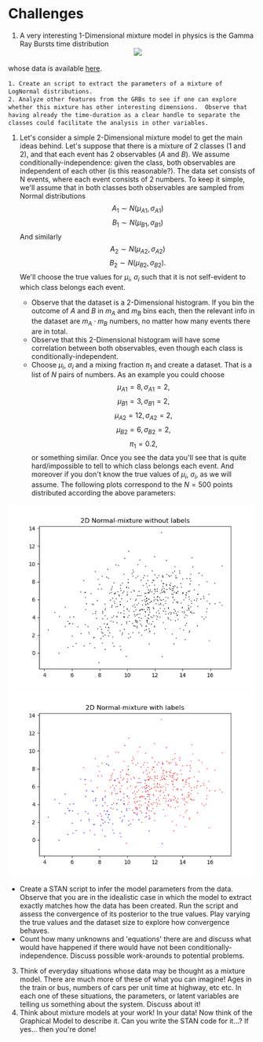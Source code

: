 # Challenges


1. A very interesting 1-Dimensional mixture model in physics is the Gamma Ray Bursts time distribution
   <center><img src="https://gammaray.nsstc.nasa.gov/batse/grb/duration/images/4b_t90.gif"></center>
whose data is available <a href="https://gammaray.nsstc.nasa.gov/batse/grb/catalog/4b/index.html" target='grb'>here</a>.

    1. Create an script to extract the parameters of a mixture of LogNormal distributions.
    2. Analyze other features from the GRBs to see if one can explore whether this mixture has other interesting dimensions.  Observe that having already the time-duration as a clear handle to separate the classes could facilitate the analysis in other variables.


1. Let's consider a simple 2-Dimensional mixture model to get the main ideas behind.  Let's suppose that there is a mixture of 2 classes (1 and 2), and that each event has 2 observables ($A$ and $B$). We assume conditionally-independence: given the class, both observables are independent of each other (is this reasonable?). The data set consists of N events, where each event consists of 2 numbers.  To keep it simple, we'll assume that in both classes both observables are sampled from Normal distributions
    $$A_1 \sim N(\mu_{A1}, \sigma_{A1})$$
    $$B_1 \sim N(\mu_{B1}, \sigma_{B1})$$
And similarly
    $$A_2 \sim N(\mu_{A2}, \sigma_{A2})$$
    $$B_2 \sim N(\mu_{B2}, \sigma_{B2}).$$
We'll choose the true values for $\mu_i$, $\sigma_i$ such that it is not self-evident to which class belongs each event.

   - Observe that the dataset is a 2-Dimensional histogram. If you bin the outcome of $A$ and $B$ in $m_A$ and $m_B$ bins each, then the relevant info in the dataset are $m_A \cdot m_B$ numbers, no matter how many events there are in total.
   - Observe that this 2-Dimensional histogram will have some correlation between both observables, even though each class is conditionally-independent. 
   - Choose $\mu_i$, $\sigma_i$ and a mixing fraction $\pi_1$ and create a dataset.  That is a list of $N$ pairs of numbers.  As an example you could choose
      $$ \mu_{A1} = 8 , \sigma_{A1}=2,$$
      $$ \mu_{B1} = 3 , \sigma_{B1}=2,$$
      $$ \mu_{A2} = 12 , \sigma_{A2}=2,$$
      $$ \mu_{B2} = 6 , \sigma_{B2}=2,$$
      $$ \pi_1 = 0.2,$$
   or something similar.  Once you see the data you'll see that is quite hard/impossible to tell to which class belongs each event.  And moreover if you don't know the true values of $\mu_i$, $\sigma_i$, as we will assume.  The following plots correspond to the $N=500$ points distributed according the above parameters:
<center><img src="figs/2D_gaussian-mixture_wo_labels.png" ><img src="figs/2D_gaussian-mixture_w_labels.png"></center>

   - Create a STAN script to infer the model parameters from the data.  Observe that you are in the idealistic case in which the model to extract exactly matches how the data has been created.  Run the script and assess the convergence of its posterior to the true values.  Play varying the true values and the dataset size to explore how convergence behaves.
   - Count how many unknowns and 'equations' there are and discuss what would have happened if there would have not been conditionally-independence.  Discuss possible work-arounds to potential problems.

3. Think of everyday situations whose data may be thought as a mixture model.  There are much more of these of what you can imagine!  Ages in the train or bus, numbers of cars per unit time at highway, etc etc.  In each one of these situations, the parameters, or latent variables are telling us something about the system.  Discuss about it!
4. Think about mixture models at your work!  In your data!  Now think of the Graphical Model to describe it.  Can you write the STAN code for it...?  If yes... then you're done!



